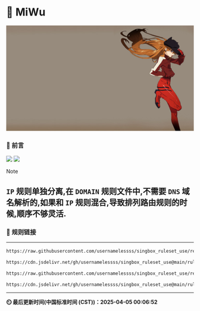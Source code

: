 
# 🧸 MiWu
![](https://raw.githubusercontent.com/usernamelessss/picture-bed/main/images/202504042256831.jpg)
### 📣 前言
![](https://shields.io/badge/-移除重复规则-ff69b4) ![](https://shields.io/badge/-IP&nbsp;规则单独存放不与&nbsp;DOMAIN&nbsp;等混合-green)
> [!NOTE]
**`IP` 规则单独分离,在 `DOMAIN` 规则文件中,不需要 `DNS` 域名解析的,如果和 `IP` 规则混合,导致排列路由规则的时候,顺序不够灵活.**
---

###  🔗 规则链接
---

```url
https://raw.githubusercontent.com/usernamelessss/singbox_ruleset_use/refs/heads/main/rule/MiWu/MiWu_No_IP.json
```

```url
https://cdn.jsdelivr.net/gh/usernamelessss/singbox_ruleset_use@main/rule/MiWu/MiWu_No_IP.json
```

```url
https://raw.githubusercontent.com/usernamelessss/singbox_ruleset_use/refs/heads/main/rule/MiWu/MiWu_No_IP.srs
```

```url
https://cdn.jsdelivr.net/gh/usernamelessss/singbox_ruleset_use@main/rule/MiWu/MiWu_No_IP.srs
```

---
**⏲️ 最后更新时间(中国标准时间 (CST))：2025-04-05 00:06:52**